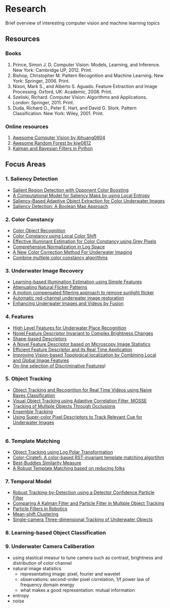 # Research
Brief overview of interesting computer vision and machine learning topics 

## Resources 

### Books
1. Prince, Simon J. D. Computer Vision: Models, Learning, and Inference. New York: Cambridge UP, 2012. Print. 
2. Bishop, Christopher M. Pattern Recognition and Machine Learning. New York: Springer, 2006. Print.
3. Nixon, Mark S., and Alberto S. Aguado. Feature Extraction and Image Processing. Oxford, UK: Academic, 2008. Print. 
4. Szeliski, Richard. Computer Vision: Algorithms and Applications. London: Springer, 2011. Print.
5. Duda, Richard O., Peter E. Hart, and David G. Stork. Pattern Classification. New York: Wiley, 2001. Print. 

### Online resources
1. [Awesome Computer Vision by jbhuang0604](https://github.com/jbhuang0604/awesome-computer-vision)
2. [Awesome Random Forest by kjw0612](https://github.com/kjw0612/awesome-random-forest)
3. [Kalman and Bayesian Filters in Python](https://github.com/rlabbe/Kalman-and-Bayesian-Filters-in-Python)

## Focus Areas

### 1. Saliency Detection
  - [Salient Region Detection with Opponent Color Boosting](https://drive.google.com/open?id=0B8rRUzf-5h4fWGpGNFVmOVhDQU0)
  - [A Computational Model for Saliency Maps by using Local       Entropy](https://drive.google.com/open?id=0B8rRUzf-5h4fRHF3aXJwbW1OZ00)
  - [Saliency-Based Adaptive Object Extraction for Color Underwater Images](https://drive.google.com/open?id=0B8rRUzf-5h4fNDRxS1dOM3lKdzQ)
  - [Saliency Detection: A Boolean Map Approach](https://drive.google.com/open?id=0B8rRUzf-5h4fZWdFWmhwTWxjY3M)
  
### 2. Color Constancy 
  - [Color Object Recognition](https://drive.google.com/open?id=0B8rRUzf-5h4fYy1iV1djcFZJN2c)
  - [Color Constancy using Local Color Shift](https://drive.google.com/open?id=0B8rRUzf-5h4fRTZ2WDBxVmxVcjg)
  - [Effective Illuminant Estimation for Color Constancy using Grey Pixels](https://drive.google.com/open?id=0B8rRUzf-5h4fS1pDeHJnTFhOQTA)
  - [Comprehensive Normalization in Log Space](https://drive.google.com/open?id=0B8rRUzf-5h4fS1pDeHJnTFhOQTA)
  - [A New Color Correction Method For Underwater Imaging](https://drive.google.com/open?id=0B8rRUzf-5h4fSW0xa3Z1WUdtRU0)
  - [Combine multiple color constancy algorithms](https://drive.google.com/open?id=0B8rRUzf-5h4fbFRnX1gxWUczVTQ)
  
### 3. Underwater Image Recovery
  - [Learning-based Illumination Estimation using Simple Features](https://drive.google.com/open?id=0B8rRUzf-5h4fYXBNUG1sd01VMHc)
  - [Attenuating Natural Flicker Patterns](https://drive.google.com/open?id=0B8rRUzf-5h4fMjRsV3VtMU1fLWs)
  - [A motion compensated filtering approach to remove sunlight flicker](https://drive.google.com/open?id=0B8rRUzf-5h4fcGJ5WnVQSDZac2M)
  - [Automatic red-channel underwater image restoration](https://drive.google.com/open?id=0B8rRUzf-5h4fYmlaQXc5NmstRWs)
  - [Enhancing Underwater Images and Videos by Fusion](https://drive.google.com/open?id=0B8rRUzf-5h4fQ1FBM2dDMGdBODg)
  
  
### 4. Features 
  - [High Level Features for Underwater Place Recognition](https://drive.google.com/open?id=0B8rRUzf-5h4fc0VKak1PRUxQZW8)
  - [Novel Feature Descriptor Invariant to Complex Brightness Changes](https://drive.google.com/open?id=0B8rRUzf-5h4fdUs4YjFpalR1WjQ)
  - [Shape-based Descriptors](https://drive.google.com/open?id=0B8rRUzf-5h4fLU9sLW9xcFlkVTQ)
  - [A Novel Feature Descriptor based on Microscopy Image Statistics](https://drive.google.com/open?id=0B8rRUzf-5h4feVpLbjIyVjllcWc)
  - [Efficient Feature Descriptor and its Real Time Application](https://drive.google.com/open?id=0B8rRUzf-5h4fMzV2TkxEMHRPZzg)
  - [Improving Vision-based Topological localization by Combining Local and Global Image Features](https://drive.google.com/open?id=0B8rRUzf-5h4fQWZZR2lBTWF1Tlk)
  - [On-line selection of Discriminative Features](https://drive.google.com/open?id=0B8rRUzf-5h4fQWZZR2lBTWF1Tlk)I
  
### 5. Object Tracking
  - [Object Tracking and Recognition for Real Time Videos using Naive Bayes Classification](https://drive.google.com/open?id=0B8rRUzf-5h4fWjdlcW85UEFzejg)
  - [Visual Object Tracking using Adaptive Correlation Filter, MOSSE](https://drive.google.com/open?id=0B8rRUzf-5h4fTWJTNW1IaGxfNXc)
  - [Tracking of Multiple Objects Through Occlusions](https://drive.google.com/open?id=0B8rRUzf-5h4fajlRWld6eFBFNUU)
  - [Ensemble Tracking](https://drive.google.com/open?id=0B8rRUzf-5h4fTGV5Mm8zWmVGYzg)
  - [Using Super-color Pixel Descriptors to Track Relevant Cue for Underwater Images](https://drive.google.com/open?id=0B8rRUzf-5h4fcmVvdFhqVm0wT0E)
  - 

### 6. Template Matching 
  - [Object Tracking using Log Polar Transformation](https://drive.google.com/open?id=0B8rRUzf-5h4fXzEtbVI5TzA2bUk)
  - [Color-Ciratefi: A color-based RST-invariant template matching algortihm](https://drive.google.com/open?id=0B8rRUzf-5h4fSnR4ZExpYXdGcXM)
  - [Best-Buddies Similarity Measure](https://drive.google.com/open?id=0B8rRUzf-5h4fdm1rZVV1ODhnOXc)
  - [A Robust Template Matching based on reducing folks](https://drive.google.com/open?id=0B8rRUzf-5h4fSWxCVDBzR0VFQm8)
  
### 7. Temporal Model
  - [Robust Tracking-by-Detection using a Detector Confidence Particle Filter](https://drive.google.com/open?id=0B8rRUzf-5h4fSXVJQWpsN3RjZ2s)
  - [Comparing A Kalman Filter and Particle Filter in Multiple Object Tracking](https://drive.google.com/open?id=0B8rRUzf-5h4fS0h2QTRXTUZ5cUU)
  - [Particle Filters in Robotics](https://drive.google.com/open?id=0B8rRUzf-5h4fb1VzMWdkQmZSWjg)
  - [Mean-shift Clustering](https://drive.google.com/open?id=0B8rRUzf-5h4fcTB3SXpjOW5WREU)
  - [Single-camera Three-dimensional Tracking of Underwater Objects](https://drive.google.com/open?id=0B8rRUzf-5h4fZlNibnJkaFFhSUE)
  
### 8. Learning-based Object Classification

### 9. Underwater Camera Caliberation
  - using stastical measur to tune camera such as contrast, brightness and distribution of color channel
  - natural image statistics
    - representating image: pixel, fourier and wavelet
    - observations: second-order pixel correlation, 1/f power law of frequency domain energy 
    - what makes a good representation: mutual information
  - entropy
  - noise
  
